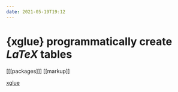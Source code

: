 ```yaml
---
date: 2021-05-19T19:12
---
```


# {xglue} programmatically create $LaTeX$ tables

[[[packages]]]
[[markup]]

[xglue](https://skranz.github.io/xglue/articles/xglue.html)